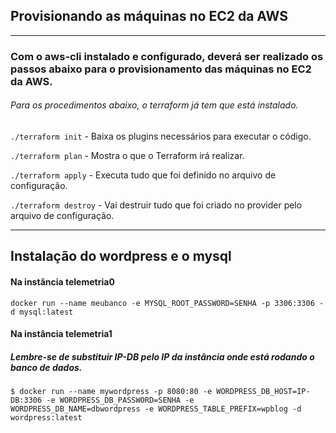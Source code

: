 ## Provisionando as máquinas no EC2 da AWS
----------

### Com o aws-cli instalado e configurado, deverá ser realizado os passos abaixo para o provisionamento das máquinas no EC2 da AWS.

###### Para os procedimentos abaixo, o terraform já tem que está instalado.

`./terraform init` - Baixa os plugins necessários para executar o código.


`./terraform plan` - Mostra o que o Terraform irá realizar.


`./terraform apply` - Executa tudo que foi definido no arquivo de configuração.

`./terraform destroy` - Vai destruir tudo que foi criado no provider pelo arquivo de configuração.

---

## Instalação do wordpress e o mysql
#### Na instância **telemetria0**
```docker
docker run --name meubanco -e MYSQL_ROOT_PASSWORD=SENHA -p 3306:3306 -d mysql:latest
```
#### Na instância **telemetria1**
##### Lembre-se de substituir IP-DB pelo IP da instância onde está rodando o banco de dados.
```docker
$ docker run --name mywordpress -p 8080:80 -e WORDPRESS_DB_HOST=IP-DB:3306 -e WORDPRESS_DB_PASSWORD=SENHA -e WORDPRESS_DB_NAME=dbwordpress -e WORDPRESS_TABLE_PREFIX=wpblog -d wordpress:latest
```
